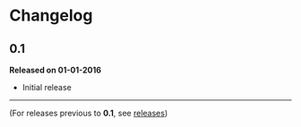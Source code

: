 # Changelog 

## 0.1

**Released on 01-01-2016**

* Initial release

* * *

(For releases previous to **0.1**, see [releases](https://github.com/syncano/syncano-cli/releases))
